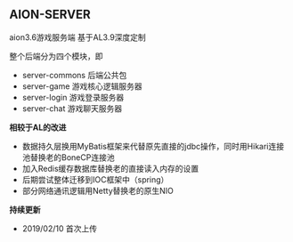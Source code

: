## AION-SERVER

aion3.6游戏服务端 基于AL3.9深度定制

整个后端分为四个模块，即

 * server-commons   后端公共包
 * server-game      游戏核心逻辑服务器
 * server-login     游戏登录服务器
 * server-chat      游戏聊天服务器
 
 
 
 
 **相较于AL的改进**
 * 数据持久层换用MyBatis框架来代替原先直接的jdbc操作，同时用Hikari连接池替换老的BoneCP连接池
 * 加入Redis缓存数据库替换老的直接读入内存的设置
 * 后期尝试整体迁移到IOC框架中（spring）
 * 部分网络通讯逻辑用Netty替换老的原生NIO
 
 
 
 **持续更新**
 * 2019/02/10 首次上传
